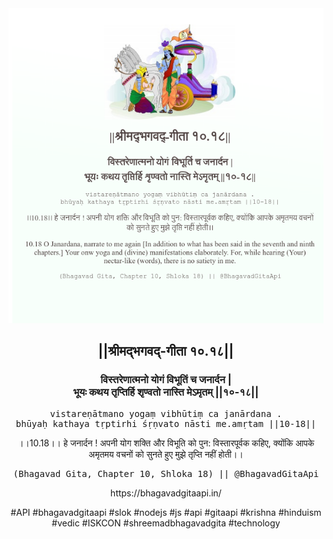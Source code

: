 <img src="../../asset/BG_10_18.png"/>
<center><h2>||श्रीमद्‍भगवद्‍-गीता १०.१८||</h2>
<h3>विस्तरेणात्मनो योगं विभूतिं च जनार्दन |<br/>भूयः कथय तृप्तिर्हि शृण्वतो नास्ति मेऽमृतम् ||१०-१८||</h3>
<pre>vistareṇātmano yogaṃ vibhūtiṃ ca janārdana .<br/>bhūyaḥ kathaya tṛptirhi śṛṇvato nāsti me.amṛtam ||10-18||</pre>
<p>।।10.18।। हे जनार्दन ! अपनी योग शक्ति और विभूति को पुन: विस्तारपूर्वक कहिए, क्योंकि आपके अमृतमय वचनों को सुनते हुए मुझे तृप्ति नहीं होती।।</p>
<pre>(Bhagavad Gita, Chapter 10, Shloka 18) || @BhagavadGitaApi</pre><p>https://bhagavadgitaapi.in/</p><p>#API #bhagavadgitaapi #slok #nodejs #js #api #gitaapi #krishna #hinduism #vedic #ISKCON #shreemadbhagavadgita #technology</p></center>